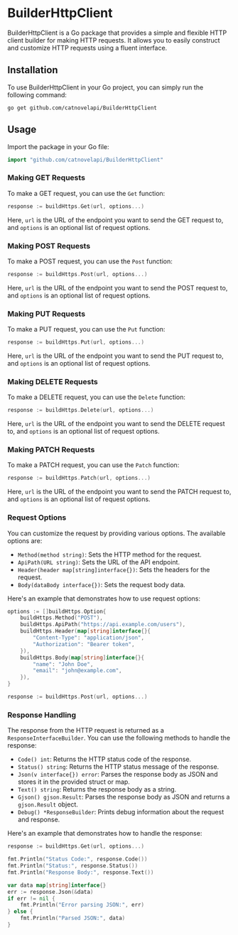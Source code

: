 # BuilderHttpClient

BuilderHttpClient is a Go package that provides a simple and flexible HTTP client builder for making HTTP requests. It allows you to easily construct and customize HTTP requests using a fluent interface.

## Installation

To use BuilderHttpClient in your Go project, you can simply run the following command:

```shell
go get github.com/catnovelapi/BuilderHttpClient
```

## Usage

Import the package in your Go file:

```go
import "github.com/catnovelapi/BuilderHttpClient"
```

### Making GET Requests

To make a GET request, you can use the `Get` function:

```go
response := buildHttps.Get(url, options...)
```

Here, `url` is the URL of the endpoint you want to send the GET request to, and `options` is an optional list of request options.

### Making POST Requests

To make a POST request, you can use the `Post` function:

```go
response := buildHttps.Post(url, options...)
```

Here, `url` is the URL of the endpoint you want to send the POST request to, and `options` is an optional list of request options.

### Making PUT Requests

To make a PUT request, you can use the `Put` function:

```go
response := buildHttps.Put(url, options...)
```

Here, `url` is the URL of the endpoint you want to send the PUT request to, and `options` is an optional list of request options.

### Making DELETE Requests

To make a DELETE request, you can use the `Delete` function:

```go
response := buildHttps.Delete(url, options...)
```

Here, `url` is the URL of the endpoint you want to send the DELETE request to, and `options` is an optional list of request options.

### Making PATCH Requests

To make a PATCH request, you can use the `Patch` function:

```go
response := buildHttps.Patch(url, options...)
```

Here, `url` is the URL of the endpoint you want to send the PATCH request to, and `options` is an optional list of request options.

### Request Options

You can customize the request by providing various options. The available options are:

- `Method(method string)`: Sets the HTTP method for the request.
- `ApiPath(URL string)`: Sets the URL of the API endpoint.
- `Header(header map[string]interface{})`: Sets the headers for the request.
- `Body(dataBody interface{})`: Sets the request body data.

Here's an example that demonstrates how to use request options:

```go
options := []buildHttps.Option{
    buildHttps.Method("POST"),
    buildHttps.ApiPath("https://api.example.com/users"),
    buildHttps.Header(map[string]interface{}{
        "Content-Type": "application/json",
        "Authorization": "Bearer token",
    }),
    buildHttps.Body(map[string]interface{}{
        "name": "John Doe",
        "email": "john@example.com",
    }),
}

response := buildHttps.Post(url, options...)
```

### Response Handling

The response from the HTTP request is returned as a `ResponseInterfaceBuilder`. You can use the following methods to handle the response:

- `Code() int`: Returns the HTTP status code of the response.
- `Status() string`: Returns the HTTP status message of the response.
- `Json(v interface{}) error`: Parses the response body as JSON and stores it in the provided struct or map.
- `Text() string`: Returns the response body as a string.
- `Gjson() gjson.Result`: Parses the response body as JSON and returns a `gjson.Result` object.
- `Debug() *ResponseBuilder`: Prints debug information about the request and response.

Here's an example that demonstrates how to handle the response:

```go
response := buildHttps.Get(url, options...)

fmt.Println("Status Code:", response.Code())
fmt.Println("Status:", response.Status())
fmt.Println("Response Body:", response.Text())

var data map[string]interface{}
err := response.Json(&data)
if err != nil {
    fmt.Println("Error parsing JSON:", err)
} else {
    fmt.Println("Parsed JSON:", data)
}
``` 
